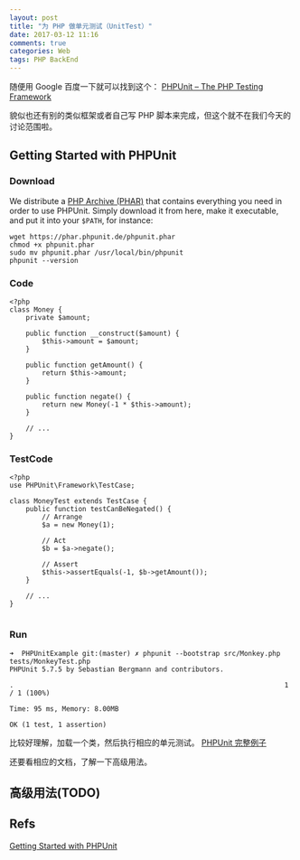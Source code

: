 ```yaml
---
layout: post
title: "为 PHP 做单元测试（UnitTest）"
date: 2017-03-12 11:16
comments: true
categories: Web
tags: PHP BackEnd
---
```


随便用 Google 百度一下就可以找到这个： [PHPUnit – The PHP Testing Framework](https://phpunit.de/)

貌似也还有别的类似框架或者自己写 PHP 脚本来完成，但这个就不在我们今天的讨论范围啦。

## Getting Started with PHPUnit
### Download
We distribute a [PHP Archive (PHAR)](http://php.net/phar) that contains everything you need in order to use PHPUnit. Simply download it from here, make it executable, and put it into your `$PATH`, for instance:

```
wget https://phar.phpunit.de/phpunit.phar
chmod +x phpunit.phar
sudo mv phpunit.phar /usr/local/bin/phpunit
phpunit --version
```

### Code

```
<?php
class Money {
    private $amount;

    public function __construct($amount) {
        $this->amount = $amount;
    }

    public function getAmount() {
        return $this->amount;
    }

    public function negate() {
        return new Money(-1 * $this->amount);
    }

    // ...
}

```

### TestCode

```
<?php
use PHPUnit\Framework\TestCase;

class MoneyTest extends TestCase {
    public function testCanBeNegated() {
        // Arrange
        $a = new Money(1);

        // Act
        $b = $a->negate();

        // Assert
        $this->assertEquals(-1, $b->getAmount());
    }

    // ...
}


```

### Run

```
➜  PHPUnitExample git:(master) ✗ phpunit --bootstrap src/Monkey.php tests/MonkeyTest.php
PHPUnit 5.7.5 by Sebastian Bergmann and contributors.

.                                                                   1 / 1 (100%)

Time: 95 ms, Memory: 8.00MB

OK (1 test, 1 assertion)
```

比较好理解，加载一个类，然后执行相应的单元测试。
[PHPUnit 完整例子](https://github.com/shjborage/PHPUnitExample)

还要看相应的文档，了解一下高级用法。

## 高级用法(TODO)

## Refs
[Getting Started with PHPUnit](https://phpunit.de/getting-started.html)




